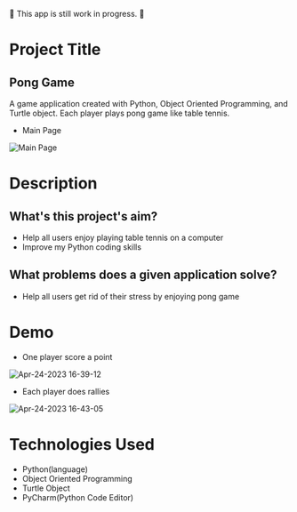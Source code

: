 🚧 This app is still work in progress. 🚧

# Project Title
## Pong Game
A game application created with Python, Object Oriented Programming, and Turtle object.
Each player plays pong game like table tennis. 

- Main Page

![Main Page](https://user-images.githubusercontent.com/37167797/234136181-b7b5a8ea-0c81-4acd-ac66-3aa0cfd94ea6.png)



# Description
## What's this project's aim? 
- Help all users enjoy playing table tennis on a computer
- Improve my Python coding skills

## What problems does a given application solve? 
- Help all users get rid of their stress by enjoying pong game

# Demo
- One player score a point

![Apr-24-2023 16-39-12](https://user-images.githubusercontent.com/37167797/234138372-c3d12be1-5bf4-45ba-9fe0-244434c39a6b.gif)



- Each player does rallies

![Apr-24-2023 16-43-05](https://user-images.githubusercontent.com/37167797/234138693-d503851a-4afa-4d1c-9206-91758a0eaf99.gif)



# Technologies Used
- Python(language)
- Object Oriented Programming
- Turtle Object
- PyCharm(Python Code Editor)
